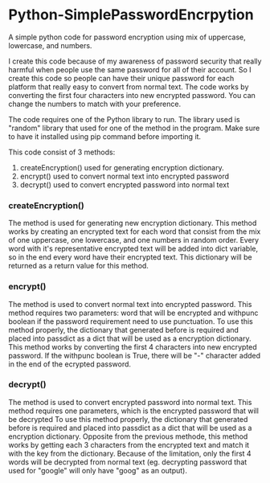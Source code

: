 # Python-SimplePasswordEncrpytion

A simple python code for password encryption using mix of uppercase, lowercase, and numbers.

I create this code because of my awareness of password security that really harmful when people use the same password for all of their account.
So I create this code so people can have their unique password for each platform that really easy to convert from normal text.
The code works by converting the first four characters into new encrypted password. You can change the numbers to match with your preference.

The code requires one of the Python library to run.
The library used is "random" library that used for one of the method in the program.
Make sure to have it installed using pip command before importing it.

This code consist of 3 methods:
1. createEncryption() used for generating encryption dictionary.
2. encrypt() used to convert normal text into encrypted password              
3. decrypt() used to convert encrypted password into normal text     

<h3>createEncryption()</h3>

The method is used for generating new encryption dictionary.
This method works by creating an encrypted text for each word that consist from the mix of one uppercase, one lowercase, and one numbers in random order.
Every word with it's representative encrypted text will be added into dict variable, so in the end every word have their encrypted text.
This dictionary will be returned as a return value for this method.

<h3>encrypt()</h3>

The method is used to convert normal text into encrypted password.
This method requires two parameters: word that will be encrypted and withpunc boolean if the password requirement need to use punctuation.
To use this method properly, the dictionary that generated before is required and placed into passdict as a dict that will be used as a encryption dictionary.
This method works by converting the first 4 characters into new encrypted password.
If the withpunc boolean is True, there will be "-" character added in the end of the ecrypted password.

<h3>decrypt()</h3>

The method is used to convert encrypted password into normal text.
This method requires one parameters, which is the encrypted password that will be decrypted
To use this method properly, the dictionary that generated before is required and placed into passdict as a dict that will be used as a encryption dictionary.
Opposite from the previous methode, this method works by getting each 3 characters from the encrypted text and match it with the key from the dictionary.
Because of the limitation, only the first 4 words will be decrypted from normal text (eg. decrypting password that used for "google" will only have "goog" as an output).

